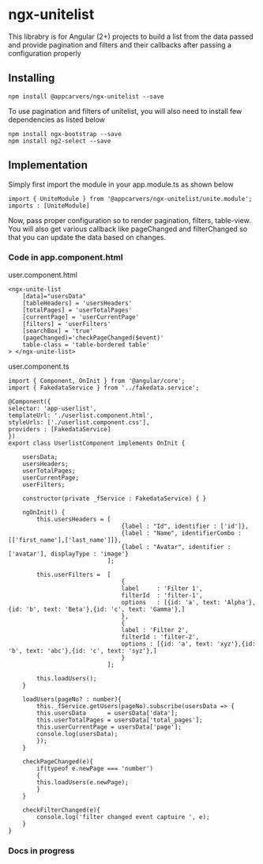 # ngx-unitelist

This librabry is for Angular (2+) projects to build a list from the data passed and provide pagination and filters and their callbacks after passing a configuration properly

## Installing

```
npm install @appcarvers/ngx-unitelist --save
```
To use pagination and filters of unitelist, you will also need to install few dependencies as listed below

```
npm install ngx-bootstrap --save
npm install ng2-select --save
```


## Implementation

Simply first import the module in your app.module.ts as shown below

```
import { UniteModule } from '@appcarvers/ngx-unitelist/unite.module';
imports : [UniteModule]
```

Now, pass proper configuration so to render pagination, filters, table-view. You will also get various callback like pageChanged and filterChanged so that you can update the data based on changes.

### Code in app.component.html

user.component.html
```
<ngx-unite-list
    [data]="usersData"
    [tableHeaders] = 'usersHeaders'
    [totalPages] = 'userTotalPages'
    [currentPage] = 'userCurrentPage'
    [filters] = 'userFilters'
    [searchBox] = 'true'
    (pageChanged)='checkPageChanged($event)'
    table-class = 'table-bordered table'
> </ngx-unite-list>
```

user.component.ts
```
import { Component, OnInit } from '@angular/core';
import { FakedataService } from '../fakedata.service';

@Component({
selector: 'app-userlist',
templateUrl: './userlist.component.html',
styleUrls: ['./userlist.component.css'],
providers : [FakedataService]
})
export class UserlistComponent implements OnInit {

    usersData;
    usersHeaders;
    userTotalPages;
    userCurrentPage;
    userFilters;

    constructor(private _fService : FakedataService) { }

    ngOnInit() {
        this.usersHeaders = [
                                {label : "Id", identifier : ['id']},
                                {label : "Name", identifierCombo : [['first_name'],['last_name']]},
                                {label : "Avatar", identifier : ['avatar'], displayType : 'image'}
                            ];

        this.userFilters =  [
                                {
                                label     : 'Filter 1',
                                filterId  : 'filter-1',
                                options   : [{id: 'a', text: 'Alpha'},{id: 'b', text: 'Beta'},{id: 'c', text: 'Gamma'},]
                                },
                                {
                                label : 'Filter 2',
                                filterId : 'filter-2',
                                options : [{id: 'a', text: 'xyz'},{id: 'b', text: 'abc'},{id: 'c', text: 'syz'},]
                                } 
                            ];

        this.loadUsers();
    }

    loadUsers(pageNo? : number){
        this._fService.getUsers(pageNo).subscribe(usersData => {
        this.usersData      = usersData['data'];
        this.userTotalPages = usersData['total_pages'];
        this.userCurrentPage = usersData['page'];
        console.log(usersData);
        });
    }

    checkPageChanged(e){
        if(typeof e.newPage === 'number')
        {
        this.loadUsers(e.newPage);
        }
    }

    checkFilterChanged(e){
        console.log('filter changed event captuire ', e);
    }
}

```

### Docs in progress